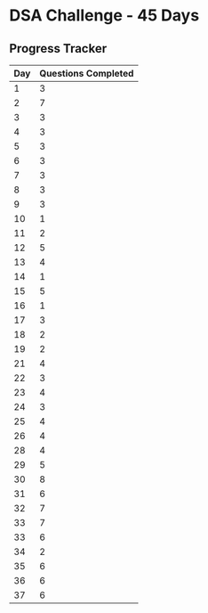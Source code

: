 # DSA Challenge - 45 Days

## Progress Tracker

| Day  | Questions Completed  |
|------|----------------------|
| 1    |   3                  |
| 2    |   7                  |
| 3    |   3                  |
| 4    |   3                  |
| 5    |   3                  |
| 6    |   3                  |
| 7    |   3                  |
| 8    |   3                  |
| 9    |   3                  |
| 10   |   1                  |
| 11   |   2                  |
| 12   |   5                  |
| 13   |   4                  |
| 14   |   1                  |
| 15   |   5                  |
| 16   |   1                  |
| 17   |   3                  |
| 18   |   2                  |
| 19   |   2                  |
| 21   |   4                  |
| 22   |   3                  |
| 23   |   4                  |
| 24   |   3                  |
| 25   |   4                  |
| 26   |   4                  |
| 28   |   4                  |
| 29   |   5                  |
| 30   |   8                  |
| 31   |   6                  |
| 32   |   7                  |
| 33   |   7                  |
| 33   |   6                  |
| 34   |   2                  |
| 35   |   6                  |
| 36   |   6                  |
| 37   |   6                  |



